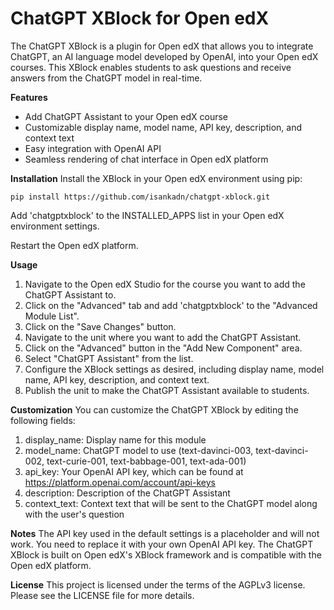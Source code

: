 # ChatGPT XBlock for Open edX
The ChatGPT XBlock is a plugin for Open edX that allows you to integrate ChatGPT, an AI language model developed by OpenAI, into your Open edX courses. This XBlock enables students to ask questions and receive answers from the ChatGPT model in real-time.

**Features**
* Add ChatGPT Assistant to your Open edX course
* Customizable display name, model name, API key, description, and context text
* Easy integration with OpenAI API
* Seamless rendering of chat interface in Open edX platform

**Installation**
Install the XBlock in your Open edX environment using pip:
```
pip install https://github.com/isankadn/chatgpt-xblock.git
```
Add 'chatgptxblock' to the INSTALLED_APPS list in your Open edX environment settings.

Restart the Open edX platform.

**Usage**
1. Navigate to the Open edX Studio for the course you want to add the ChatGPT Assistant to.
2. Click on the "Advanced" tab and add 'chatgptxblock' to the "Advanced Module List".
3. Click on the "Save Changes" button.
4. Navigate to the unit where you want to add the ChatGPT Assistant.
5. Click on the "Advanced" button in the "Add New Component" area.
6. Select "ChatGPT Assistant" from the list.
7. Configure the XBlock settings as desired, including display name, model name, API key, description, and context text.
8. Publish the unit to make the ChatGPT Assistant available to students.

**Customization**
You can customize the ChatGPT XBlock by editing the following fields:

1. display_name: Display name for this module
2. model_name: ChatGPT model to use (text-davinci-003, text-davinci-002, text-curie-001, text-babbage-001, text-ada-001)
3. api_key: Your OpenAI API key, which can be found at https://platform.openai.com/account/api-keys
4. description: Description of the ChatGPT Assistant
5. context_text: Context text that will be sent to the ChatGPT model along with the user's question

**Notes**
The API key used in the default settings is a placeholder and will not work. You need to replace it with your own OpenAI API key.
The ChatGPT XBlock is built on Open edX's XBlock framework and is compatible with the Open edX platform.

**License**
This project is licensed under the terms of the AGPLv3 license. Please see the LICENSE file for more details.
